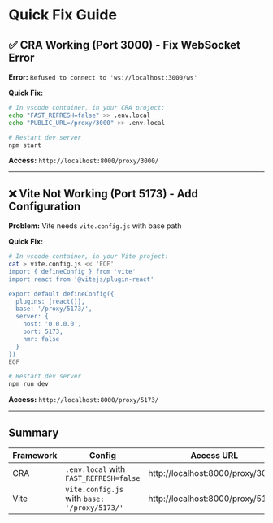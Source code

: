 # Quick Fix Guide

## ✅ CRA Working (Port 3000) - Fix WebSocket Error

**Error:** `Refused to connect to 'ws://localhost:3000/ws'`

**Quick Fix:**

```bash
# In vscode container, in your CRA project:
echo "FAST_REFRESH=false" >> .env.local
echo "PUBLIC_URL=/proxy/3000" >> .env.local

# Restart dev server
npm start
```

**Access:** `http://localhost:8000/proxy/3000/`

---

## ❌ Vite Not Working (Port 5173) - Add Configuration

**Problem:** Vite needs `vite.config.js` with base path

**Quick Fix:**

```bash
# In vscode container, in your Vite project:
cat > vite.config.js << 'EOF'
import { defineConfig } from 'vite'
import react from '@vitejs/plugin-react'

export default defineConfig({
  plugins: [react()],
  base: '/proxy/5173/',
  server: {
    host: '0.0.0.0',
    port: 5173,
    hmr: false
  }
})
EOF

# Restart dev server
npm run dev
```

**Access:** `http://localhost:8000/proxy/5173/`

---

## Summary

| Framework | Config | Access URL |
|-----------|--------|------------|
| CRA | `.env.local` with `FAST_REFRESH=false` | http://localhost:8000/proxy/3000/ |
| Vite | `vite.config.js` with `base: '/proxy/5173/'` | http://localhost:8000/proxy/5173/ |
